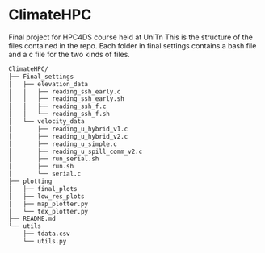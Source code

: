 # ClimateHPC
Final project for HPC4DS course held at UniTn
This is the structure of the files contained in the repo.
Each folder in final settings contains a bash file and a c file for the two kinds of files.
```bash
ClimateHPC/
├── Final_settings
│   ├── elevation_data
│   │   ├── reading_ssh_early.c
│   │   ├── reading_ssh_early.sh
│   │   ├── reading_ssh_f.c
│   │   └── reading_ssh_f.sh
│   └── velocity_data
│       ├── reading_u_hybrid_v1.c
│       ├── reading_u_hybrid_v2.c
│       ├── reading_u_simple.c
│       ├── reading_u_spill_comm_v2.c
│       ├── run_serial.sh
│       ├── run.sh
│       └── serial.c
├── plotting
│   ├── final_plots
│   ├── low_res_plots
│   ├── map_plotter.py
│   └── tex_plotter.py
├── README.md
└── utils
    ├── tdata.csv
    └── utils.py
```
